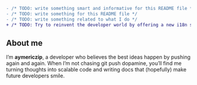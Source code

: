 ```diff
- /* TODO: write something smart and informative for this README file */
- /* TODO: write something for this README file */
- /* TODO: write something related to what I do */
+ /* TODO: Try to reinvent the developer world by offering a new i18n solution that rethinks development scalability */
```

## About me

I’m **aymericzip**, a developer who believes the best ideas happen by pushing again and again.
When I’m not chasing git push dopamine, you’ll find me turning thoughts into scalable code and writing docs that (hopefully) make future developers smile.
